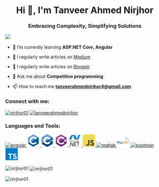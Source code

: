 <!--[![MasterHead](https://drive.google.com/file/d/10Sbin8py4n0TQ0UsUQ1dCHmr-8e7MSbB/view?usp=sharing)]-->
<h1 align="center">Hi 👋, I'm Tanveer Ahmed Nirjhor</h1>
<h3 align="center">Embracing Complexity, Simplifying Solutions</h3>


 <img width = "400" src="https://cdn.dribbble.com/users/1162077/screenshots/3848914/programmer.gif" /> 

- 🌱 I’m currently learning **ASP.NET Core, Angular**

- 📝 I regularly write articles on [Medium](https://medium.com/@tanveerahmednirjhor)
- 📝 I regularly write articles on [Blogger](https://l.facebook.com/l.php?u=https%3A%2F%2Ftanveerahmednirjhor.blogspot.com%2F%3Fm%3D1%26fbclid%3DIwAR1sufNet5wT1vOAvQjBcRS9XHGpMgOjBDXqsuV0NlA_OSd2BJKGmvTKKLY_aem_AfdH_r39ZRzipuvFk2MgIQVNOGb0FsdCxRgLiw8_xP8gaxiMFB6p4y2k16Qa-L_8QFreR9gxtf0xB3tzsWC8Oi3v&h=AT3V2L2CmNpkpeLctmf3h9K4fULqI_8Pa5XmvhE8uWXmDf65y1mo_ShFdlgnzwHiSJ2XB2bEMfJWg2_4V53izNtO4rkDqHESvuH3J1b6HIXesuphh_mGIVV4gJvPS7KoxBmogA)

- 💬 Ask me about **Competitive programming**

- 📫 How to reach me **tanveerahmednirjhor4@gmail.com**

<h3 align="left">Connect with me:</h3>
<p align="left">
<a href="https://linkedin.com/in/nirjhor01" target="blank"><img align="center" src="https://raw.githubusercontent.com/rahuldkjain/github-profile-readme-generator/master/src/images/icons/Social/linked-in-alt.svg" alt="nirjhor01" height="30" width="40" /></a>
<a href="https://medium.com/tanveerahmednirjhor" target="blank"><img align="center" src="https://raw.githubusercontent.com/rahuldkjain/github-profile-readme-generator/master/src/images/icons/Social/medium.svg" alt="tanveerahmednirjhor" height="30" width="40" /></a>
</p>

<h3 align="left">Languages and Tools:</h3>
<p align="left"> <a href="https://angular.io" target="_blank" rel="noreferrer"> <img src="https://angular.io/assets/images/logos/angular/angular.svg" alt="angular" width="40" height="40"/> </a> <a href="https://www.cprogramming.com/" target="_blank" rel="noreferrer"> <img src="https://raw.githubusercontent.com/devicons/devicon/master/icons/c/c-original.svg" alt="c" width="40" height="40"/> </a> <a href="https://www.w3schools.com/cpp/" target="_blank" rel="noreferrer"> <img src="https://raw.githubusercontent.com/devicons/devicon/master/icons/cplusplus/cplusplus-original.svg" alt="cplusplus" width="40" height="40"/> </a> <a href="https://www.w3schools.com/cs/" target="_blank" rel="noreferrer"> <img src="https://raw.githubusercontent.com/devicons/devicon/master/icons/csharp/csharp-original.svg" alt="csharp" width="40" height="40"/> </a> <a href="https://dotnet.microsoft.com/" target="_blank" rel="noreferrer"> <img src="https://raw.githubusercontent.com/devicons/devicon/master/icons/dot-net/dot-net-original-wordmark.svg" alt="dotnet" width="40" height="40"/> </a> <a href="https://developer.mozilla.org/en-US/docs/Web/JavaScript" target="_blank" rel="noreferrer"> <img src="https://raw.githubusercontent.com/devicons/devicon/master/icons/javascript/javascript-original.svg" alt="javascript" width="40" height="40"/> </a> <a href="https://www.mathworks.com/" target="_blank" rel="noreferrer"> <img src="https://upload.wikimedia.org/wikipedia/commons/2/21/Matlab_Logo.png" alt="matlab" width="40" height="40"/> </a> <a href="https://www.mysql.com/" target="_blank" rel="noreferrer"> <img src="https://raw.githubusercontent.com/devicons/devicon/master/icons/mysql/mysql-original-wordmark.svg" alt="mysql" width="40" height="40"/> </a> <a href="https://postman.com" target="_blank" rel="noreferrer"> <img src="https://www.vectorlogo.zone/logos/getpostman/getpostman-icon.svg" alt="postman" width="40" height="40"/> </a> <a href="https://www.typescriptlang.org/" target="_blank" rel="noreferrer"> <img src="https://raw.githubusercontent.com/devicons/devicon/master/icons/typescript/typescript-original.svg" alt="typescript" width="40" height="40"/> </a> </p>

<p><img align="left" src="https://github-readme-stats.vercel.app/api/top-langs?username=nirjhor01&show_icons=true&locale=en&layout=compact" alt="nirjhor01" /></p>

<p>&nbsp;<img align="center" src="https://github-readme-stats.vercel.app/api?username=nirjhor01&show_icons=true&locale=en" alt="nirjhor01" /></p>

<p><img align="center" src="https://github-readme-streak-stats.herokuapp.com/?user=nirjhor01&" alt="nirjhor01" /></p>
